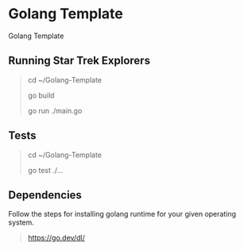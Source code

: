 # Golang Template

Golang Template

## Running Star Trek Explorers

> cd ~/Golang-Template
>
> go build
>
> go run ./main.go

## Tests

> cd ~/Golang-Template
>
> go test ./...

## Dependencies

Follow the steps for installing golang runtime for your given operating system.

> <https://go.dev/dl/>
